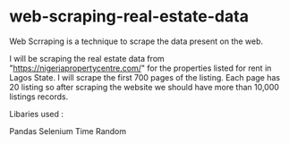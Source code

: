 # web-scraping-real-estate-data

Web Scrraping is a technique to scrape the data present on the web.

I will be scraping the real estate data from "https://nigeriapropertycentre.com/" for the properties listed for rent in Lagos State. I will scrape the first 700 pages of the listing. Each page has 20 listing so after scraping the website we should have more than 10,000 listings records.

Libaries used :

Pandas
Selenium
Time
Random
